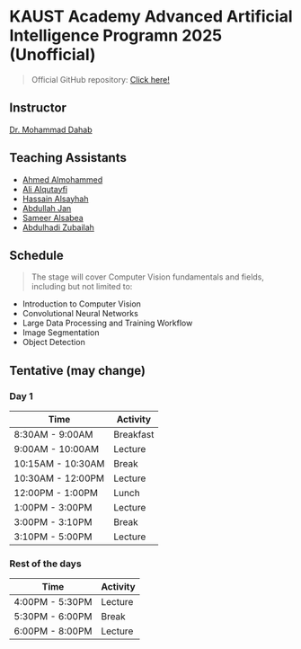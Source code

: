# KAUST Academy Advanced Artificial Intelligence Programn 2025 (Unofficial)

> Official GitHub repository: [Click here!](https://github.com/KAUST-Academy/KA-Advanced-Ai-2025)

## Instructor

[Dr. Mohammad Dahab](https://www.linkedin.com/in/mohamed-dahab-24b37b7)

## Teaching Assistants

- [Ahmed Almohammed](https://www.linkedin.com/in/ahmed-almohammed)
- [Ali Alqutayfi](https://www.linkedin.com/in/ali-alqutayfi)
- [Hassain Alsayhah](https://www.linkedin.com/in/hassain-alsayhah)
- [Abdullah Jan](https://www.linkedin.com/in/abdullah-jan-929694298)
- [Sameer Alsabea](https://www.linkedin.com/in/sameer-alsabea-610291239/)
- [Abdulhadi Zubailah](https://www.linkedin.com/in/abdulhadi-zubailah)

## Schedule

> The stage will cover Computer Vision fundamentals and fields, including but not limited to:

- Introduction to Computer Vision
- Convolutional Neural Networks
- Large Data Processing and Training Workflow
- Image Segmentation
- Object Detection

## Tentative (may change) 

### Day 1

| Time    | Activity |
| -------- | ------- |
| 8:30AM - 9:00AM  | Breakfast    |
| 9:00AM - 10:00AM | Lecture     |
| 10:15AM - 10:30AM    | Break    |
| 10:30AM - 12:00PM | Lecture |
| 12:00PM - 1:00PM | Lunch |
| 1:00PM - 3:00PM | Lecture |
| 3:00PM - 3:10PM | Break |
| 3:10PM - 5:00PM | Lecture |

### Rest of the days

| Time    | Activity |
| -------- | ------- |
| 4:00PM - 5:30PM | Lecture |
| 5:30PM - 6:00PM | Break |
| 6:00PM - 8:00PM | Lecture |
